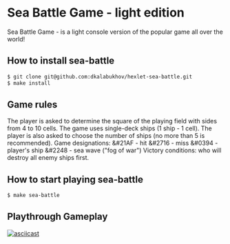# **Sea Battle Game - light edition**
Sea Battle Game - is a light console version of the popular game all over the world!

## How to install sea-battle
```sh
$ git clone git@github.com:dkalabukhov/hexlet-sea-battle.git
$ make install
```

## Game rules
The player is asked to determine the square of the playing field with sides from 4 to 10 cells.
The game uses single-deck ships (1 ship - 1 cell).
The player is also asked to choose the number of ships (no more than 5 is recommended).
Game designations:
&#21AF - hit
&#2716 - miss
&#0394 - player's ship
&#2248 - sea wave ("fog of war")
Victory conditions: who will destroy all enemy ships first.

## How to start playing sea-battle
```sh
$ make sea-battle
```

## Playthrough Gameplay
[![asciicast](https://asciinema.org/a/mHuHlXH7tgMaHbOQXyx70NRQN.svg)](https://asciinema.org/a/mHuHlXH7tgMaHbOQXyx70NRQN)
